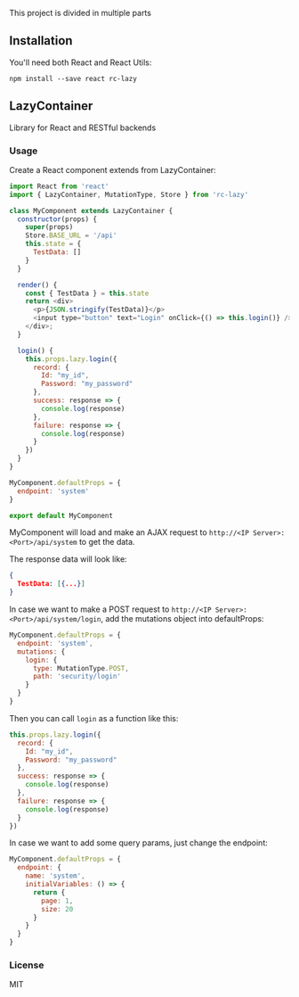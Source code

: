 This project is divided in multiple parts

## Installation

You'll need both React and React Utils:

`npm install --save react rc-lazy`


## LazyContainer

Library for React and RESTful backends


### Usage

Create a React component extends from LazyContainer:

```javascript
import React from 'react'
import { LazyContainer, MutationType, Store } from 'rc-lazy'

class MyComponent extends LazyContainer {
  constructor(props) {
    super(props)
    Store.BASE_URL = '/api'
    this.state = {
      TestData: []
    }
  }

  render() {
    const { TestData } = this.state
    return <div>
      <p>{JSON.stringify(TestData)}</p>
      <input type="button" text="Login" onClick={() => this.login()} />
    </div>;
  }

  login() {
    this.props.lazy.login({
      record: {
        Id: "my_id",
        Password: "my_password"
      },
      success: response => {
        console.log(response)
      },
      failure: response => {
        console.log(response)
      }
    })
  }
}

MyComponent.defaultProps = {
  endpoint: 'system'
}

export default MyComponent
```

MyComponent will load and make an AJAX request to ```http://<IP Server>:<Port>/api/system``` to get the data.

The response data will look like:

```json
{
  TestData: [{...}]
}
```

In case we want to make a POST request to ```http://<IP Server>:<Port>/api/system/login```, add the mutations object into defaultProps:

```javascript
MyComponent.defaultProps = {
  endpoint: 'system',
  mutations: {
    login: {
      type: MutationType.POST,
      path: 'security/login'
    }
  }
}
```

Then you can call ```login``` as a function like this:

```javascript
this.props.lazy.login({
  record: {
    Id: "my_id",
    Password: "my_password"
  },
  success: response => {
    console.log(response)
  },
  failure: response => {
    console.log(response)
  }
})
```

In case we want to add some query params, just change the endpoint:

```javascript
MyComponent.defaultProps = {
  endpoint: {
    name: 'system',
    initialVariables: () => {
      return {
        page: 1,
        size: 20
      }
    }
  }
}
```

### License

MIT